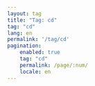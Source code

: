 ```yaml
---
layout: tag
title: "Tag: cd"
tag: "cd"
lang: en
permalink: '/tag/cd'
pagination:
    enabled: true
    tag: "cd"
    permalink: /page/:num/
    locale: en
---
```

